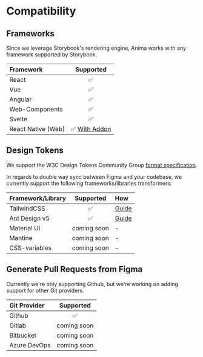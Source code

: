 # Compatibility

## Frameworks

Since we leverage Storybook's rendering engine, Anima works with any framework supported by Storybook.

| Framework | Supported |
| :-------- | :-------: |
| React     |    ✅     |
| Vue       |    ✅     |
| Angular   |    ✅     |
| Web-Components      |    ✅     |
| Svelte    |    ✅     |
| React Native (Web)    |    ✅ [With Addon](https://www.dannyhwilliams.co.uk/introducing-react-native-web-storybook)     |

## Design Tokens

We support the W3C Design Tokens Community Group [format specification](https://tr.designtokens.org/format/).

In regards to double way sync between Figma and your codebase, we currently support the following frameworks/libraries transformers:

| Framework/Library | Supported | How |
| :-------- | :-------: | :------- |
| TailwindCSS     |    ✅     | [Guide](/guide/manage-design-tokens/design-tokens-tailwind) |
|Ant Design v5|✅| [Guide](/guide/manage-design-tokens/design-tokens-ant-design)|
| Material UI | coming soon | - |
| Mantine | coming soon | - |
| CSS-variables | coming soon | - |

## Generate Pull Requests from Figma

Currently we're only supporting Github, but we're working on adding support for other Git providers.

| Git Provider | Supported |
| :-------- | :-------: |
| Github     |    ✅     |
| Gitlab       |    coming soon     |
| Bitbucket   |    coming soon     |
| Azure DevOps   |    coming soon     |
